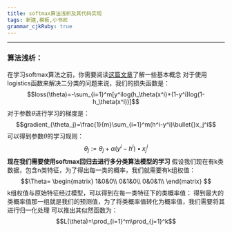 ```yaml
---
title: softmax算法浅析及其代码实现
tags: 新建,模板,小书匠
grammar_cjkRuby: true
---
```

---

### 算法浅析：
在学习softmax算法之前，你需要阅读[这篇文章](https://blog.csdn.net/qq_36782182/article/details/85009739)了解一些基本概念
对于使用logistics函数来解决二分类的问题来说，我们的损失函数是：
$$loss(\theta)=-\sum_{i=1}^m[y^ilog(h_\theta(x^i)+(1-y^i)log(1-h_\theta(x^i))]$$
对于参数$\theta$进行学习的梯度是：
$$gradient_{\theta_j}=\frac{1}{m}\sum_{i=1}^m(h^i-y^i)\bullet{}x_j^i$$
可以得到参数$\theta$的学习规则：
$$\theta_j:=\theta_j+\alpha(y^i-h^i)\bullet{}x_j^i$$
**现在我们需要使用softmax回归去进行多分类算法模型的学习**
假设我们现在有k类数据，包含n类特征，为了得出每一类的概率，我们就需要有k组权值：
$$\Theta=
\begin{matrix}
1&0&0\\
0&1&0\\
0&0&1\\
\end{matrix}
$$
k组权值与原始特征经过模型，可以得到在每一类特征下的类概率值：
得到最大的类概率值那一组就是我们的预测值，为了将类概率值转化为概率值，我们需要将其进行归一化处理
可以推出其似然函数为：
$$L(\theta)=\prod_{i=1}^m\prod_{j=1}^k$$

